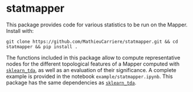 # statmapper

This package provides code for various statistics to be run on the Mapper. Install with:


`git clone https://github.com/MathieuCarriere/statmapper.git && cd statmapper && pip install .`

The functions included in this package allow to compute representative nodes for the different topological features of a Mapper computed with [`sklearn_tda`](https://github.com/MathieuCarriere/sklearn-tda), as well as an evaluation of their significance. A complete example is provided in the notebook `example/statmapper.ipynb`. This package has the same dependencies as [`sklearn_tda`](https://github.com/MathieuCarriere/sklearn-tda).
